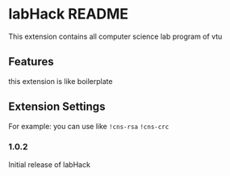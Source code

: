 # labHack README

This extension contains all computer science lab program of vtu

## Features

this extension is like boilerplate 


## Extension Settings


For example:
you can use like
`!cns-rsa`
`!cns-crc`



### 1.0.2

Initial release of labHack
